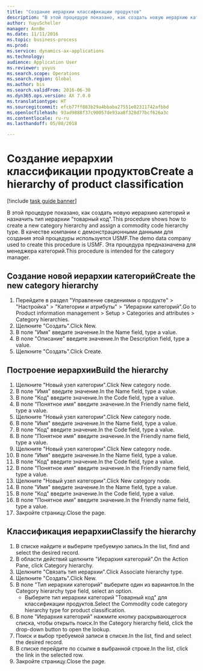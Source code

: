 ```yaml
--- 
title: "Создание иерархии классификации продуктов"
description: "В этой процедуре показано, как создать новую иерархию категорий и назначить тип иерархии \"товарный код\"."
author: YuyuScheller
manager: AnnBe
ms.date: 11/11/2016
ms.topic: business-process
ms.prod: 
ms.service: dynamics-ax-applications
ms.technology: 
audience: Application User
ms.reviewer: yuyus
ms.search.scope: Operations
ms.search.region: Global
ms.author: bis
ms.search.validFrom: 2016-06-30
ms.dyn365.ops.version: AX 7.0.0
ms.translationtype: HT
ms.sourcegitcommit: efcb77ff883b29a4bbaba27551e02311742afbbd
ms.openlocfilehash: 93ad9888f37c90057de93aa8f328d77bcf626a3c
ms.contentlocale: ru-ru
ms.lasthandoff: 05/08/2018

---
```

# <a name="create-a-hierarchy-of-product-classification"></a><span data-ttu-id="b9842-103">Создание иерархии классификации продуктов</span><span class="sxs-lookup"><span data-stu-id="b9842-103">Create a hierarchy of product classification</span></span>

[!include [task guide banner](../../includes/task-guide-banner.md)]

<span data-ttu-id="b9842-104">В этой процедуре показано, как создать новую иерархию категорий и назначить тип иерархии "товарный код".</span><span class="sxs-lookup"><span data-stu-id="b9842-104">This procedure shows how to create a new category hierarchy and assign a commodity code hierarchy type.</span></span> <span data-ttu-id="b9842-105">В качестве компании с демонстрационными данными для создания этой процедуры используется USMF.</span><span class="sxs-lookup"><span data-stu-id="b9842-105">The demo data company used to create this procedure is USMF.</span></span> <span data-ttu-id="b9842-106">Эта процедура предназначена для менеджера категорий.</span><span class="sxs-lookup"><span data-stu-id="b9842-106">This procedure is intended for the category manager.</span></span>


## <a name="create-the-new-category-hierarchy"></a><span data-ttu-id="b9842-107">Создание новой иерархии категорий</span><span class="sxs-lookup"><span data-stu-id="b9842-107">Create the new category hierarchy</span></span>
1. <span data-ttu-id="b9842-108">Перейдите в раздел "Управление сведениями о продукте" > "Настройка" > "Категории и атрибуты" > "Иерархии категорий".</span><span class="sxs-lookup"><span data-stu-id="b9842-108">Go to Product information management > Setup > Categories and attributes > Category hierarchies.</span></span>
2. <span data-ttu-id="b9842-109">Щелкните "Создать".</span><span class="sxs-lookup"><span data-stu-id="b9842-109">Click New.</span></span>
3. <span data-ttu-id="b9842-110">В поле "Имя" введите значение.</span><span class="sxs-lookup"><span data-stu-id="b9842-110">In the Name field, type a value.</span></span>
4. <span data-ttu-id="b9842-111">В поле "Описание" введите значение.</span><span class="sxs-lookup"><span data-stu-id="b9842-111">In the Description field, type a value.</span></span>
5. <span data-ttu-id="b9842-112">Щелкните "Создать".</span><span class="sxs-lookup"><span data-stu-id="b9842-112">Click Create.</span></span>

## <a name="build-the-hierarchy"></a><span data-ttu-id="b9842-113">Построение иерархии</span><span class="sxs-lookup"><span data-stu-id="b9842-113">Build the hierarchy</span></span>
1. <span data-ttu-id="b9842-114">Щелкните "Новый узел категории".</span><span class="sxs-lookup"><span data-stu-id="b9842-114">Click New category node.</span></span>
2. <span data-ttu-id="b9842-115">В поле "Имя" введите значение.</span><span class="sxs-lookup"><span data-stu-id="b9842-115">In the Name field, type a value.</span></span>
3. <span data-ttu-id="b9842-116">В поле "Код" введите значение.</span><span class="sxs-lookup"><span data-stu-id="b9842-116">In the Code field, type a value.</span></span>
4. <span data-ttu-id="b9842-117">В поле "Понятное имя" введите значение.</span><span class="sxs-lookup"><span data-stu-id="b9842-117">In the Friendly name field, type a value.</span></span>
5. <span data-ttu-id="b9842-118">Щелкните "Новый узел категории".</span><span class="sxs-lookup"><span data-stu-id="b9842-118">Click New category node.</span></span>
6. <span data-ttu-id="b9842-119">В поле "Имя" введите значение.</span><span class="sxs-lookup"><span data-stu-id="b9842-119">In the Name field, type a value.</span></span>
7. <span data-ttu-id="b9842-120">В поле "Код" введите значение.</span><span class="sxs-lookup"><span data-stu-id="b9842-120">In the Code field, type a value.</span></span>
8. <span data-ttu-id="b9842-121">В поле "Понятное имя" введите значение.</span><span class="sxs-lookup"><span data-stu-id="b9842-121">In the Friendly name field, type a value.</span></span>
9. <span data-ttu-id="b9842-122">Щелкните "Новый узел категории".</span><span class="sxs-lookup"><span data-stu-id="b9842-122">Click New category node.</span></span>
10. <span data-ttu-id="b9842-123">В поле "Имя" введите значение.</span><span class="sxs-lookup"><span data-stu-id="b9842-123">In the Name field, type a value.</span></span>
11. <span data-ttu-id="b9842-124">В поле "Код" введите значение.</span><span class="sxs-lookup"><span data-stu-id="b9842-124">In the Code field, type a value.</span></span>
12. <span data-ttu-id="b9842-125">В поле "Понятное имя" введите значение.</span><span class="sxs-lookup"><span data-stu-id="b9842-125">In the Friendly name field, type a value.</span></span>
13. <span data-ttu-id="b9842-126">Щелкните "Новый узел категории".</span><span class="sxs-lookup"><span data-stu-id="b9842-126">Click New category node.</span></span>
14. <span data-ttu-id="b9842-127">В поле "Имя" введите значение.</span><span class="sxs-lookup"><span data-stu-id="b9842-127">In the Name field, type a value.</span></span>
15. <span data-ttu-id="b9842-128">В поле "Код" введите значение.</span><span class="sxs-lookup"><span data-stu-id="b9842-128">In the Code field, type a value.</span></span>
16. <span data-ttu-id="b9842-129">В поле "Понятное имя" введите значение.</span><span class="sxs-lookup"><span data-stu-id="b9842-129">In the Friendly name field, type a value.</span></span>
17. <span data-ttu-id="b9842-130">Закройте страницу.</span><span class="sxs-lookup"><span data-stu-id="b9842-130">Close the page.</span></span>

## <a name="classify-the-hierarchy"></a><span data-ttu-id="b9842-131">Классификация иерархии</span><span class="sxs-lookup"><span data-stu-id="b9842-131">Classify the hierarchy</span></span>
1. <span data-ttu-id="b9842-132">В списке найдите и выберите требуемую запись.</span><span class="sxs-lookup"><span data-stu-id="b9842-132">In the list, find and select the desired record.</span></span>
2. <span data-ttu-id="b9842-133">В области действий щелкните "Иерархия категорий".</span><span class="sxs-lookup"><span data-stu-id="b9842-133">On the Action Pane, click Category hierarchy.</span></span>
3. <span data-ttu-id="b9842-134">Щелкните "Связать тип иерархии".</span><span class="sxs-lookup"><span data-stu-id="b9842-134">Click Associate hierarchy type.</span></span>
4. <span data-ttu-id="b9842-135">Щелкните "Создать".</span><span class="sxs-lookup"><span data-stu-id="b9842-135">Click New.</span></span>
5. <span data-ttu-id="b9842-136">В поле "Тип иерархии категорий" выберите один из вариантов.</span><span class="sxs-lookup"><span data-stu-id="b9842-136">In the Category hierarchy type field, select an option.</span></span>
    * <span data-ttu-id="b9842-137">Выберите тип иерархии категорий "Товарный код" для классификации продуктов.</span><span class="sxs-lookup"><span data-stu-id="b9842-137">Select the Commodity code category hierarchy type for product classification.</span></span>  
6. <span data-ttu-id="b9842-138">В поле "Иерархия категорий" нажмите кнопку раскрывающегося списка, чтобы открыть поиск.</span><span class="sxs-lookup"><span data-stu-id="b9842-138">In the Category hierarchy field, click the drop-down button to open the lookup.</span></span>
7. <span data-ttu-id="b9842-139">Поиск и выбор требуемой записи в списке.</span><span class="sxs-lookup"><span data-stu-id="b9842-139">In the list, find and select the desired record.</span></span>
8. <span data-ttu-id="b9842-140">В списке перейдите по ссылке в выбранной строке.</span><span class="sxs-lookup"><span data-stu-id="b9842-140">In the list, click the link in the selected row.</span></span>
9. <span data-ttu-id="b9842-141">Закройте страницу.</span><span class="sxs-lookup"><span data-stu-id="b9842-141">Close the page.</span></span>


